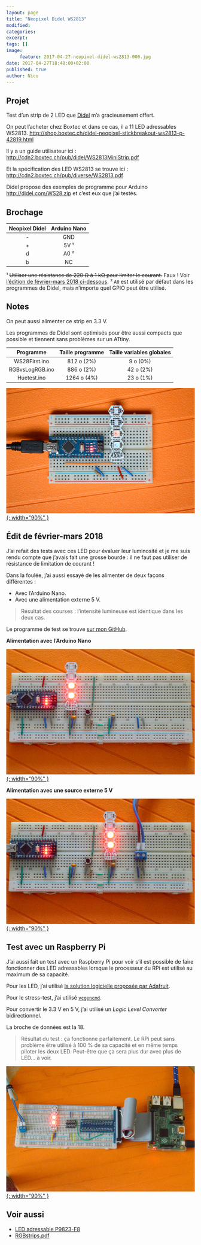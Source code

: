 ```yaml
---
layout: page
title: "Neopixel Didel WS2813"
modified:
categories:
excerpt:
tags: []
image:
     feature: 2017-04-27-neopixel-didel-ws2813-000.jpg
date: 2017-04-27T18:48:00+02:00
published: true
author: Nico
---
```



## Projet

Test d’un strip de 2 LED que [Didel](http://www.didel.com/NewsF.html) m’a gracieusement offert.

On peut l’acheter chez Boxtec et dans ce cas, il a 11 LED adressables WS2813. <http://shop.boxtec.ch/didel-neopixel-stickbreakout-ws2813-p-42819.html>

Il y a un guide utilisateur ici : <http://cdn2.boxtec.ch/pub/didel/WS2813MiniStrip.pdf>

Et la spécification des LED WS2813 se trouve ici : <http://cdn2.boxtec.ch/pub/diverse/WS2813.pdf>

Didel propose des exemples de programme pour Arduino <http://didel.com/WS28.zip> et c’est eux que j’ai testés.


## Brochage

| Neopixel Didel | Arduino Nano |
| :-:            | :-:          |
| -              | GND          |
| +              | 5V ¹         |
| d              | A0 ²         |
| b              | NC           |


¹ ~~Utiliser une résistance de 220 Ω à 1 kΩ pour limiter le courant.~~ Faux ! Voir [l’édition de février-mars 2018 ci-dessous][édit-de-février-mars-2018].
² `A0` est utilisé par défaut dans les programmes de Didel, mais n’importe quel GPIO peut être utilisé.


## Notes

On peut aussi alimenter ce strip en 3.3 V.

Les programmes de Didel sont optimisés pour être aussi compacts que possible et tiennent sans problèmes sur un ATtiny.

| Programme       | Taille programme | Taille variables globales |
| :-:             | :-:              | :-:                       |
| WS28First.ino   | 812 o (2%)       | 9 o (0%)                  |
| RGBvsLogRGB.ino | 886 o (2%)       | 42 o (2%)                 |
| Huetest.ino     | 1264 o  (4%)     | 23 o (1%)                 |



[![Neopixel Didel WS2813][image-1]{: width="90%" }][image-1]


## Édit de février-mars 2018

J’ai refait des tests avec ces LED pour évaluer leur luminosité et je me suis rendu compte que j’avais fait une grosse bourde : il ne faut pas utiliser de résistance de limitation de courant !

Dans la foulée, j’ai aussi essayé de les alimenter de deux façons différentes :

- Avec l’Arduino Nano.
- Avec une alimentation externe 5 V.

> Résultat des courses : l’intensité lumineuse est identique dans les deux cas.

Le programme de test se trouve [sur mon GitHub][Programme de test].

**Alimentation avec l’Arduino Nano**

[![Neopixel Didel WS2813 alimentée par l’Arduino Nano][image-2]{: width="90%" }][image-2]

**Alimentation avec une source externe 5 V**

[![Neopixel Didel WS2813 alimentée par une source externe 5 V][image-3]{: width="90%" }][image-3]


## Test avec un Raspberry Pi

J’ai aussi fait un test avec un Raspberry Pi pour voir s’il est possible de faire fonctionner des LED adressables lorsque le processeur du RPi est utilisé au maximum de sa capacité.

Pour les LED, j’ai utilisé [la solution logicielle proposée par Adafruit][neopixels-rpi].

Pour le stress-test, j’ai utilisé [`vcgencmd`][stress-test].

Pour convertir le 3.3 V en 5 V, j’ai utilisé un *Logic Level Converter* bidirectionnel.

La broche de données est la 18.

> Résultat du test : ça fonctionne parfaitement. Le RPi peut sans problème être utilisé à 100 % de sa capacité et en même temps piloter les deux LED. Peut-être que ça sera plus dur avec plus de LED... à voir.

[![Neopixel Didel WS2813 avec un Raspberry Pi][image-4]{: width="90%" }][image-4]



## Voir aussi

- [LED adressable P9823-F8][LED adressable P9823-F8]
- [RGBstrips.pdf][RGBstrips]


[édit-de-février-mars-2018]: #édit-de-février-mars-2018

[LED adressable P9823-F8]: https://ouilogique.com/leds_adressables/

[RGBstrips]: ../../files/2017-04-27-neopixel-didel-ws2813/RGBstrips.pdf

[Programme de test]: https://github.com/NicHub/ouilogique-Arduino/tree/master/neopixel-didel-ws2813

[image-1]: ../../files/2017-04-27-neopixel-didel-ws2813/2017-04-27-neopixel-didel-ws2813-001.jpg

[image-2]: ../../files/2017-04-27-neopixel-didel-ws2813/2017-04-27-neopixel-didel-ws2813-002.jpg

[image-3]: ../../files/2017-04-27-neopixel-didel-ws2813/2017-04-27-neopixel-didel-ws2813-003.jpg

[image-4]: ../../files/2017-04-27-neopixel-didel-ws2813/2017-04-27-neopixel-didel-ws2813-004.jpg

[neopixels-rpi]: https://learn.adafruit.com/neopixels-on-raspberry-pi/software

[stress-test]: https://core-electronics.com.au/tutorials/stress-testing-your-raspberry-pi.html
